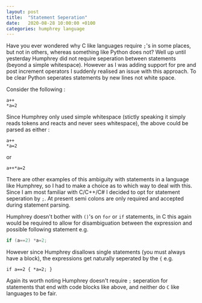 ```yaml
---
layout: post
title:  "Statement Seperation"
date:   2020-08-28 10:00:00 +0100
categories: humphrey language
---
```


Have you ever wondered why C like languages require `;`'s in some places, but not in others, whereas something like Python does not? Well up until yesterday Humphrey did not require seperation between statements (beyond a simple whitespace). However as I was adding support for pre and post increment operators I suddenly realised an issue with this approach. To be clear Python seperates statements by new lines not white space.

Consider the following :

```
a++
*a=2
```

Since Humphrey only used simple whitespace (stictly speaking it simply reads tokens and reacts and never sees whitespace), the above could be parsed as either :

```
a++
*a=2
```

or

```
a++*a=2
```

There are other examples of this ambiguity with statements in a language like Humphrey, so I had to make a choice as to which way to deal with this. Since I am most familiar with C/C++/C# I decided to opt for statement seperation by `;`. At present semi colons are only required and accepted during statement parsing.

Humphrey doesn't bother with `()`'s on `for` or `if` statements, in C this again would be required to allow for disambiguation between the expression and possible following statement e.g.

```c
if (a==2) *a=2;
```

However since Humphrey disallows single statements (you must always have a block), the expressions get naturally seperated by the `{` e.g.

```
if a==2 { *a=2; }
```

Again its worth noting Humphrey doesn't require `;` seperation for statements that end with code blocks like above, and neither do `C` like languages to be fair.
